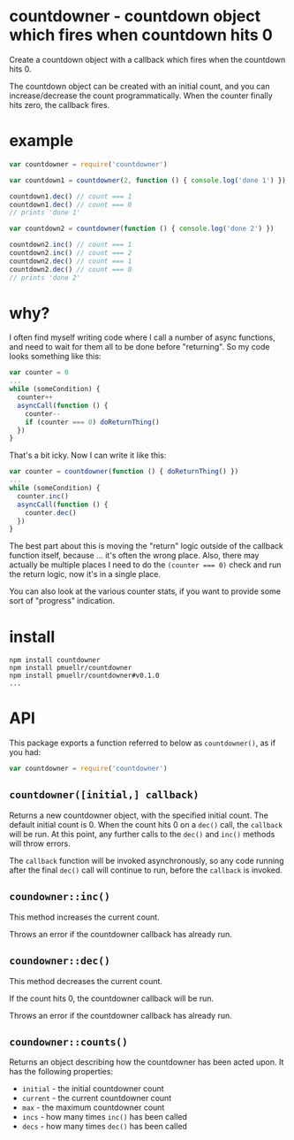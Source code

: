 countdowner - countdown object which fires when countdown hits 0
================================================================================

Create a countdown object with a callback which fires when the countdown
hits 0.

The countdown object can be created with an initial count, and you
can increase/decrease the count programmatically.  When the counter finally
hits zero, the callback fires.


example
================================================================================

```js
var countdowner = require('countdowner')

var countdown1 = countdowner(2, function () { console.log('done 1') })

countdown1.dec() // count === 1
countdown1.dec() // count === 0
// prints 'done 1'

var countdown2 = countdowner(function () { console.log('done 2') })

countdown2.inc() // count === 1
countdown2.inc() // count === 2
countdown2.dec() // count === 1
countdown2.dec() // count === 0
// prints 'done 2'
```

why?
================================================================================

I often find myself writing code where I call a number of async functions, and
need to wait for them all to be done before "returning".  So my code looks
something like this:

```js
var counter = 0
...
while (someCondition) {
  counter++
  asyncCall(function () {
    counter--
    if (counter === 0) doReturnThing()
  })
}
```

That's a bit icky.  Now I can write it like this:

```js
var counter = countdowner(function () { doReturnThing() })
...
while (someCondition) {
  counter.inc()
  asyncCall(function () {
    counter.dec()
  })
}
```

The best part about this is moving the "return" logic outside of the callback
function itself, because ... it's often the wrong place.  Also, there may
actually be multiple places I need to do the `(counter === 0)` check and
run the return logic, now it's in a single place.

You can also look at the various counter stats, if you want to provide some
sort of "progress" indication.


install
================================================================================

    npm install countdowner
    npm install pmuellr/countdowner
    npm install pmuellr/countdowner#v0.1.0
    ...


API
================================================================================

This package exports a function referred to below as `countdowner()`, as if you
had:

```js
var countdowner = require('countdowner')
```


`countdowner([initial,] callback)`
--------------------------------------------------------------------------------

Returns a new countdowner object, with the specified initial count. The default
initial count is 0.  When the count hits 0 on a `dec()` call, the `callback`
will be run.  At this point, any further calls to the `dec()` and `inc()`
methods will throw errors.

The `callback` function will be invoked asynchronously, so any code running
after the final `dec()` call will continue to run, before the `callback`
is invoked.


`coundowner::inc()`
--------------------------------------------------------------------------------

This method increases the current count.

Throws an error if the countdowner callback has already run.


`coundowner::dec()`
--------------------------------------------------------------------------------

This method decreases the current count.  

If the count hits 0, the countdowner callback will be run.

Throws an error if the countdowner callback has already run.


`coundowner::counts()`
--------------------------------------------------------------------------------

Returns an object describing how the countdowner has been acted upon.  It
has the following properties:

* `initial` - the initial countdowner count
* `current` - the current countdowner count
* `max` - the maximum countdowner count
* `incs` - how many times `inc()` has been called
* `decs` - how many times `dec()` has been called
